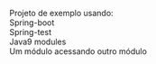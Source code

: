 Projeto de exemplo usando:  
Spring-boot  
Spring-test  
Java9 modules  
Um módulo acessando outro módulo
